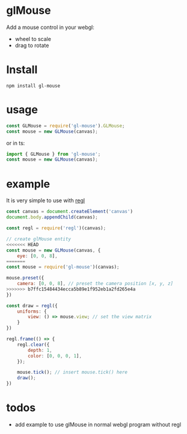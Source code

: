 # glMouse
Add a mouse control in your webgl: 
- wheel to scale
- drag to rotate

# Install
```
npm install gl-mouse
```

# usage
```js
const GLMouse = require('gl-mouse').GLMouse;
const mouse = new GLMouse(canvas);
```

or in ts:
```js
import { GLMouse } from 'gl-mouse';
const mouse = new GLMouse(canvas);
```

# example

It is very simple to use with [regl](http://regl.party)
```js
const canvas = document.createElement('canvas')
document.body.appendChild(canvas);

const regl = require('regl')(canvas);

// create glMouse entity
<<<<<<< HEAD
const mouse = new GLMouse(canvas, {
    eye: [0, 0, 8],
=======
const mouse = require('gl-mouse')(canvas);

mouse.preset({
    camera: [0, 0, 8], // preset the camera position [x, y, z]
>>>>>>> b7ffc15484434ecca5b89e1f952eb1a2fd265e4a
})

const draw = regl({
    uniforms: {
        view: () => mouse.view; // set the view matrix
    }
})

regl.frame(() => {
    regl.clear({
        depth: 1,
        color: [0, 0, 0, 1],
    });

    mouse.tick(); // insert mouse.tick() here
    draw();
})
```

# todos
- add example to use glMouse in normal webgl program without regl
